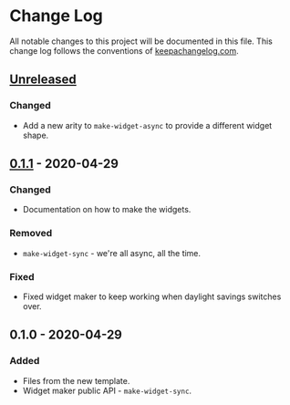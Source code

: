 # Change Log
All notable changes to this project will be documented in this file. This change log follows the conventions of [keepachangelog.com](http://keepachangelog.com/).

## [Unreleased]
### Changed
- Add a new arity to `make-widget-async` to provide a different widget shape.

## [0.1.1] - 2020-04-29
### Changed
- Documentation on how to make the widgets.

### Removed
- `make-widget-sync` - we're all async, all the time.

### Fixed
- Fixed widget maker to keep working when daylight savings switches over.

## 0.1.0 - 2020-04-29
### Added
- Files from the new template.
- Widget maker public API - `make-widget-sync`.

[Unreleased]: https://github.com/your-name/async-clj-test/compare/0.1.1...HEAD
[0.1.1]: https://github.com/your-name/async-clj-test/compare/0.1.0...0.1.1
